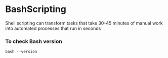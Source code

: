 # BashScripting
Shell scripting can transform tasks that take 30-45 minutes of manual  work into automated processes that run in seconds
### To check Bash version
```shell
bash --version
```


